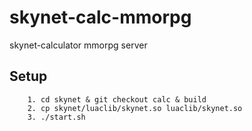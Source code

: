 # skynet-calc-mmorpg
skynet-calculator mmorpg server


## Setup
```
	1. cd skynet & git checkout calc & build
	2. cp skynet/luaclib/skynet.so luaclib/skynet.so
	3. ./start.sh
```